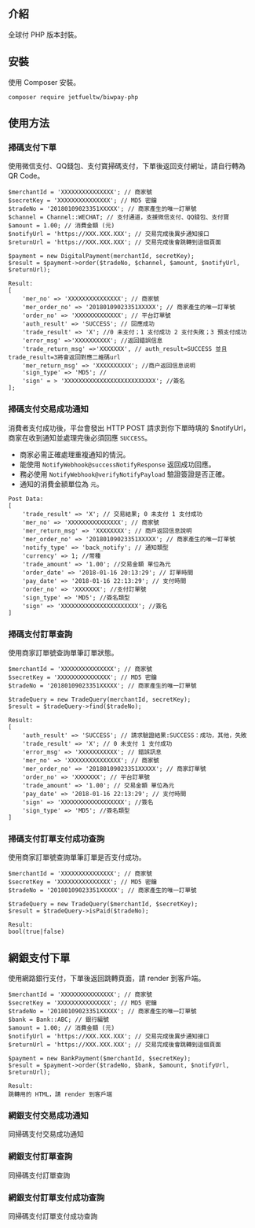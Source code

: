 ## 介紹

全球付 PHP 版本封裝。

## 安裝

使用 Composer 安裝。

```
composer require jetfueltw/biwpay-php
```

## 使用方法

### 掃碼支付下單

使用微信支付、QQ錢包、支付寶掃碼支付，下單後返回支付網址，請自行轉為 QR Code。


```
$merchantId = 'XXXXXXXXXXXXXXX'; // 商家號
$secretKey = 'XXXXXXXXXXXXXXX'; // MD5 密鑰
$tradeNo = '20180109023351XXXXX'; // 商家產生的唯一訂單號
$channel = Channel::WECHAT; // 支付通道，支援微信支付、QQ錢包、支付寶
$amount = 1.00; // 消費金額 (元)
$notifyUrl = 'https://XXX.XXX.XXX'; // 交易完成後異步通知接口
$returnUrl = 'https://XXX.XXX.XXX'; // 交易完成後會跳轉到這個頁面
```
```
$payment = new DigitalPayment(merchantId, secretKey);
$result = $payment->order($tradeNo, $channel, $amount, $notifyUrl, $returnUrl);
```
```
Result:
[
    'mer_no' => 'XXXXXXXXXXXXXXX'; // 商家號
    'mer_order_no' => '20180109023351XXXXX'; // 商家產生的唯一訂單號
    'order_no' => 'XXXXXXXXXXXXX'; // 平台訂單號
    'auth_result' => 'SUCCESS'; // 回應成功
    'trade_result' => 'X'; //0 未支付；1 支付成功 2 支付失敗；3 預支付成功
    'error_msg' =>'XXXXXXXXXX'; //返回錯誤信息
    'trade_return_msg' =>'XXXXXXX', // auth_result=SUCCESS 並且 trade_result=3將會返回對應二維碼url
    'mer_return_msg' => 'XXXXXXXXXX'; //商户返回信息说明
    'sign_type' => 'MD5'; //
    'sign' = > 'XXXXXXXXXXXXXXXXXXXXXXXXXX'; //簽名
];
```

### 掃碼支付交易成功通知

消費者支付成功後，平台會發出 HTTP POST 請求到你下單時填的 $notifyUrl，商家在收到通知並處理完後必須回應 `SUCCESS`。

* 商家必需正確處理重複通知的情況。
* 能使用 `NotifyWebhook@successNotifyResponse` 返回成功回應。  
* 務必使用 `NotifyWebhook@verifyNotifyPayload` 驗證簽證是否正確。
* 通知的消費金額單位為 `元`。 

```
Post Data: 
[
    'trade_result' => 'X'; // 交易結果; 0 未支付 1 支付成功
    'mer_no' => 'XXXXXXXXXXXXXXX'; // 商家號 
    'mer_return_msg' => 'XXXXXXXX'; // 商戶返回信息說明
    'mer_order_no' => '20180109023351XXXXX'; // 商家產生的唯一訂單號
    'notify_type' => 'back_notify'; // 通知類型
    'currency' => 1; //幣種
    'trade_amount' => '1.00'; //交易金額 單位為元
    'order_date' => '2018-01-16 20:13:29'; // 訂單時間
    'pay_date' => '2018-01-16 22:13:29'; // 支付時間
    'order_no' => 'XXXXXXX'; //支付訂單號
    'sign_type' => 'MD5'; //簽名類型
    'sign' => 'XXXXXXXXXXXXXXXXXXXXXX'; //簽名 
]
```

### 掃碼支付訂單查詢

使用商家訂單號查詢單筆訂單狀態。

```
$merchantId = 'XXXXXXXXXXXXXXX'; // 商家號
$secretKey = 'XXXXXXXXXXXXXXX'; // MD5 密鑰
$tradeNo = '20180109023351XXXXX'; // 商家產生的唯一訂單號

```
```
$tradeQuery = new TradeQuery(merchantId, secretKey);
$result = $tradeQuery->find($tradeNo);
```
```
Result:
[
    'auth_result' => 'SUCCESS'; // 請求驗證結果:SUCCESS：成功，其他，失敗
    'trade_result' => 'X'; // 0 未支付 1 支付成功
    'error_msg' => 'XXXXXXXXXXX'; // 錯誤訊息
    'mer_no' => 'XXXXXXXXXXXXXXX'; // 商家號 
    'mer_order_no' => '20180109023351XXXXX'; // 商家訂單號
    'order_no' => 'XXXXXXX'; // 平台訂單號
    'trade_amount' => '1.00'; // 交易金額 單位為元
    'pay_date' => '2018-01-16 22:13:29'; // 支付時間
    'sign' => 'XXXXXXXXXXXXXXXXXX'; //簽名
    'sign_type' => 'MD5'; //簽名類型
]
```

### 掃碼支付訂單支付成功查詢

使用商家訂單號查詢單筆訂單是否支付成功。

```
$merchantId = 'XXXXXXXXXXXXXXX'; // 商家號
$secretKey = 'XXXXXXXXXXXXXXX'; // MD5 密鑰
$tradeNo = '20180109023351XXXXX'; // 商家產生的唯一訂單號
```
```
$tradeQuery = new TradeQuery($merchantId, $secretKey);
$result = $tradeQuery->isPaid($tradeNo);
```
```
Result:
bool(true|false)
```   

## 網銀支付下單

使用網路銀行支付，下單後返回跳轉頁面，請 render 到客戶端。

```
$merchantId = 'XXXXXXXXXXXXXXX'; // 商家號
$secretKey = 'XXXXXXXXXXXXXXX'; // MD5 密鑰
$tradeNo = '20180109023351XXXXX'; // 商家產生的唯一訂單號
$bank = Bank::ABC; // 銀行編號
$amount = 1.00; // 消費金額 (元)
$notifyUrl = 'https://XXX.XXX.XXX'; // 交易完成後異步通知接口
$returnUrl = 'https://XXX.XXX.XXX'; // 交易完成後會跳轉到這個頁面
```
```
$payment = new BankPayment($merchantId, $secretKey);
$result = $payment->order($tradeNo, $bank, $amount, $notifyUrl, $returnUrl);
```
```
Result:
跳轉用的 HTML，請 render 到客戶端
```

### 網銀支付交易成功通知

同掃碼支付交易成功通知

### 網銀支付訂單查詢

同掃碼支付訂單查詢

### 網銀支付訂單支付成功查詢

同掃碼支付訂單支付成功查詢 
